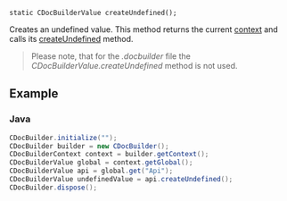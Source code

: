 `static CDocBuilderValue createUndefined();`

Creates an undefined value. This method returns the current [context](../../CDocBuilderContext/index.md) and calls its [createUndefined](../../CDocBuilderContext/createUndefined/index.md) method.

> Please note, that for the *.docbuilder* file the *CDocBuilderValue.createUndefined* method is not used.

## Example

### Java

``` java
CDocBuilder.initialize("");
CDocBuilder builder = new CDocBuilder();
CDocBuilderContext context = builder.getContext();
CDocBuilderValue global = context.getGlobal();
CDocBuilderValue api = global.get("Api");
CDocBuilderValue undefinedValue = api.createUndefined();
CDocBuilder.dispose();
```
